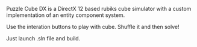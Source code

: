 Puzzle Cube DX is a DirectX 12 based rubiks cube simulator with a custom implementation of an entity component system.

Use the interation buttons to play with cube. Shuffle it and then solve!

Just launch .sln file and build.
